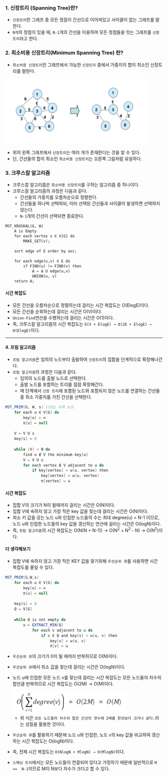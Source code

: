 ### 1. 신장트리 (Spanning Tree)란?

- `신장트리`란 그래프 중 모든 정점이 간선으로 이어져있고 사이클이 없는 그래프를 말한다.
- `N개`의 정점이 있을 때, `N-1`개의 간선을 이용하여 모든 정점들을 잇는 그래프를 `신장트리`라고 한다.



### 2. 최소비용 신장트리(Minimum Spanning Tree) 란?

- `최소비용 신장트리`란 그래프에서 가능한 `신장트리` 중에서 가중치의 합이 최소인 신장트리를 말한다.

<img src="../자료/신장트리.png" style="zoom:80%;" />

- 위의 왼쪽 그래프에서 `신장트리`는 여러 개가 존재한다는 것을 알 수 있다.
- 단, 간선들의 합이 최소인 `최소비용 신장트리`는 오른쪽 그림처럼 유일하다.



### 3. 크루스칼 알고리즘

- 크루스칼 알고리즘은 `최소비용 신장트리`를 구하는 알고리즘 중 하나이다.
- 크루스칼 알고리즘의 과정은 다음과 같다.
  - 간선들의 가중치를 오름차순으로 정렬한다.
  - 간선들을 하나씩 선택하되, 이미 선택된 간선들과 사이클이 발생하면 선택하지 않는다.
  - `N-1`개의 간선이 선택되면 종료한다.

``` 
MST_KRUSKAL(G, W)
    A is Empty
    for each vertex v ∈ V[G] do
        MAKE_SET(v);

	sort edge of E order by asc;

	for each edge(u,v) ∈ E do
        if FIND(u) != FIND(v) then
        	A ← A U edge(u,v)
        	UNION(u, v)
	return A;
```

#### 시간 복잡도

- 모든 간선을 오름차순으로 정렬하는데 걸리는 시간 복잡도는 O(ElogE)이다.
- 모든 간선을 순회하는데 걸리는 시간은 O(V)이다.
- `Union-Find`연산을 수행하는데 걸리는 시간은 O(1)이다.
- 즉, 크루스칼 알고리즘의 시간 복잡도는 `O(V + ElogE) → O(2E + ElogE) → O(ElogE)`이다.

---

#### 4. 프림 알고리즘

- `프림 알고리즘`은 임의의 노드부터 출발하여 `신장트리`의 집합을 단계적으로 확장해나간다.
- `프림 알고리즘`의 과정은 다음과 같다.
  - 임의의 노드를 출발 노드로 선택한다.
  - 출발 노드를 포함하는 트리를 점점 확장해간다.
  - 매 단계에서 `신장 트리`에 포함된 노드와 포함되지 않은 노드를 연결하는 간선들 중 최소 가중치를 가진 간선을 선택한다.

```JAVA
MST_PRIM(G, W, s) //S는 시작 노드
    for each u ∈ V[G] do
        key[u] ← ∞
        π[u] ← null
    
    V ← V U s
	key[s] ← 0
	
    while |V| < N do
        find u ∉ V the minimum key[u]
        V ← V U u
        for each vertex ∉ V adjacent to u do
            if key[vertex] > w(u, vertex) then
                key[vertex] ← w(u, vertex)
                π[vertex] ← u
```



#### 시간 복잡도

- 집합 V의 크기가 N이 될때까지  걸리는 시간은 O(N)이다.
- 집합 V에 속하지 않고 가장 작은 key 값을 찾는데 걸리는 시간은 O(N)이다.
- 최소 키 값을 갖는 노드 u와 인접한 노드들의 수는 최대 degree(u) = N-1 이므로, 노드 u와 인접한 노드들의 key 값을 갱신하는 연산에 걸리는 시간은 O(logN)이다.
- 즉, `프림 알고리즘`의 시간 복잡도는 O(N(N + N-1)) → O(N<SUP>2</SUP> + N<SUP>2</SUP> - N) → O(N<SUP>2</SUP>)이다.



#### 더 생각해보기

- 집합 V에 속하지 않고 가장 작은 KEY 값을 찾기위해 `우선순위 큐`를 사용하면 시간 복잡도를 줄일 수 있다.

```java
MST_PRIM(G,W,s)
    for each u ∈ V[G] do
        key[u] ← ∞
        π[u] ← null
        
	key[s] ← 0
    Q ← V[G]
    
    while Q is not empty do
        u ← EXTRACT_MIN(Q)
        	for each v adjacent to u do
                if v ∈ Q and key[v] > w(u, v) then
                    key[v] ← w(u, v)
                    π[v] ← u
```

- `우선순위 큐`의 크기가 0이 될 때까지 반복하므로 O(N)이다.

- `우선순위 큐`에서 최소 값을 찾는데 걸리는 시간은 O(logN)이다.

- 노드 u에 인접한 모든 노드 v를 찾는데 걸리는 시간 복잡도는 모든 노드들의 차수의 합만큼 반복하므로 시간 복잡도는 O(2M) → O(M)이다.

  <img src="../자료/프림.PNG" style="zoom:80%;" />

  - 위 식은 `모든 노드들의 차수의 합은 간선의 갯수에 2배를 한것보다 크거나 같다.`라는 성질을 활용한 것이다.

- `우선순위 큐`를 활용하기 때문에 노드 u와 인접한, 노드 v의 key 값을 비교하여 갱신하는 시간 복잡도는 O(logN)이다.

- 즉, 전체 시간 복잡도는 `O(NlogN + MlogN) → O(MlogN)`이다.

- `스패닝 트리`에서는 모든 노드들이 연결되어 있다고 가정하기 때문에 일반적으로 `M >=  N-1`이므로 M이 N보다 차수가 크다고 할 수 있다.

